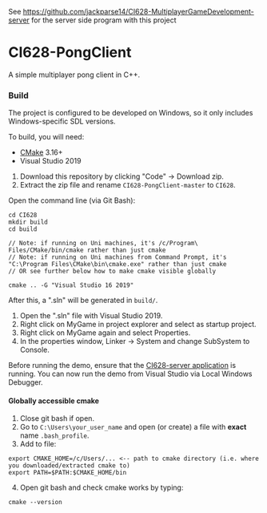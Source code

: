 See https://github.com/jackparse14/CI628-MultiplayerGameDevelopment-server for the server side program with this project

# CI628-PongClient
A simple multiplayer pong client in C++.

### Build

The project is configured to be developed on Windows, so it only includes Windows-specific SDL versions.

To build, you will need:

* [CMake](https://github.com/Kitware/CMake/releases/download/v3.18.4/cmake-3.18.4-win64-x64.zip) 3.16+
* Visual Studio 2019

1. Download this repository by clicking "Code" -> Download zip.
2. Extract the zip file and rename `CI628-PongClient-master` to `CI628`.

Open the command line (via Git Bash):

```
cd CI628
mkdir build
cd build

// Note: if running on Uni machines, it's /c/Program\ Files/CMake/bin/cmake rather than just cmake
// Note: if running on Uni machines from Command Prompt, it's "C:\Program Files\CMake\bin\cmake.exe" rather than just cmake
// OR see further below how to make cmake visible globally

cmake .. -G "Visual Studio 16 2019"

```

After this, a ".sln" will be generated in `build/`.

1. Open the ".sln" file with Visual Studio 2019.
2. Right click on MyGame in project explorer and select as startup project.
3. Right click on MyGame again and select Properties.
4. In the properties window, Linker -> System and change SubSystem to Console.

Before running the demo, ensure that the [CI628-server application](https://github.com/AlmasB/CI628-PongServer/releases) is running. You can now run the demo from Visual Studio via Local Windows Debugger.

#### Globally accessible cmake

1. Close git bash if open.
2. Go to `C:\Users\your_user_name` and open (or create) a file with **exact** name `.bash_profile`.
3. Add to file:

```
export CMAKE_HOME=/c/Users/... <-- path to cmake directory (i.e. where you downloaded/extracted cmake to)
export PATH=$PATH:$CMAKE_HOME/bin
```

4. Open git bash and check cmake works by typing:

```
cmake --version
```
